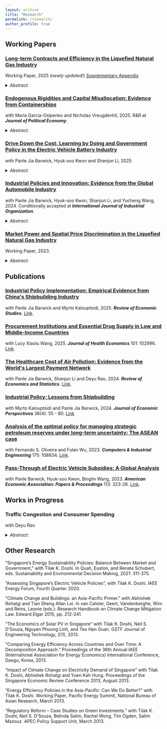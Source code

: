 ```yaml
---
layout: archive
title: "Research"
permalink: /research/
author_profile: true
---
```


## Working Papers



### [Long-term Contracts and Efficiency in the Liquefied Natural Gas Industry](https://www.dropbox.com/s/njxs3mfdjroyhq6/NahimZahur_LNG_Contracts.pdf?raw=1 "Long-term Contracts and Efficiency in the Liquefied Natural Gas Industry")
Working Paper, 2025 (*newly updated!*)
[Supplementary Appendix](https://www.dropbox.com/scl/fi/p4ilu40yeopv5c9ftyouy/Zahur_2025May_LNGContracts_Supplementary_Material.pdf?rlkey=syfyvlwcsn741s2kugnovhmb7&raw=1 "Supplementary Appendix")

<details>
<summary><em>Abstract:</em></summary>
In many capital-intensive markets, sellers sign long-term contracts with buyers before committing to sunk cost investments. Ex-ante contracts mitigate the risk of under-investment arising from ex-post bargaining. However, contractual rigidities reduce the ability of firms to respond flexibly to demand shocks. This paper provides an empirical analysis of this trade-off, focusing on the liquefied natural gas (LNG) industry, where long-term contracts account for over 70% of trade. I develop a model of contracting, investment, and spot trade that incorporates bargaining frictions and contractual rigidities. I structurally estimate this model using a rich dataset of the
LNG industry, employing a novel estimation strategy that utilizes the timing of contracting and investment decisions to infer bargaining power. I find that without long-term contracts, sellers would significantly decrease investment, but allocative efficiency would improve. Policies aimed at eliminating contractual rigidities reduce investment by 30%, but raise welfare by 21%, with the industry becoming more nimble in responding to demand fluctuations.
</details>

### [Endogenous Rigidities and Capital Misallocation: Evidence from Containerships](https://www.dropbox.com/scl/fi/qmzrowe7213w8h0mr5qn3/20250111_gvz_containerships.pdf?rlkey=0hod4t4obn6p4zq1hp90lou1n&raw=1 "Endogenous Rigidities and Capital Misallocation: Evidence from Containerships")
with Maria Garcia-Osipenko and Nicholas Vreugdenhil, 2025. R&R at ***Journal of Political Economy***.

<details>
<summary><em>Abstract:</em></summary>
We investigate how endogenous rigidities inhibit efficient physical capital reallocation. We focus on the role of contract duration - a classic example of an adjustment rigidity. We argue that when agents choose to sign longer contracts in booms when asset markets are thin, they generate a contracting externality which further reduces available capacity and amplifies market thinness. This causes equilibrium contracts to be inefficiently long in booms and impedes the adjustment of these markets to shocks. We develop an equilibrium dynamic matching framework with booms and busts, where agents search and choose for how long to match. We apply the framework to the market for containership leasing contracts, an important part of the supply chain. We quantify misallocation in the decentralized equilibrium and find it is particularly substantial in the transition after an aggregate shock. We also quantify implications for the significant resources devoted to industrial policy in this setting.
</details>

### [Drive Down the Cost: Learning by Doing and Government Policy in the Electric Vehicle Battery Industry]( https://www.dropbox.com/scl/fi/ba8msdbvxyiy309ayyn3g/LBD_BKLZ_2025.pdf?rlkey=gehfsgvdgjfxnjurjnrjq02xy&raw=1 "Drive Down the Cost: Learning by Doing and Government Policy in the Electric Vehicle Battery Industry")
with Panle Jia Barwick, Hyuk-soo Kwon and Shanjun Li, 2025

<details>
<summary><em>Abstract:</em></summary>
Electric vehicle (EV) battery costs have declined by over 90% in the past decade. This study investigates the role of learning-by-doing (LBD) in driving this reduction and its interaction with two major government policies – consumer EV subsidies and local content requirements. Leveraging rich data on EV models and battery suppliers, we develop and estimate a structural model of the global EV industry that incorporates heterogeneous consumer choices and strategic pricing behaviors of EV producers and battery suppliers. The model allows us to recover battery costs for each EV model and quantify the extent of LBD in battery production. The learning rate is estimated to be 7.5% during our sample period after controlling for industry technological progress, economies of scale, input costs, and EV assembly experience. LBD magnified the effectiveness of consumer EV subsidies by several folds and generated complementarity
among subsidies across countries. Upstream battery suppliers capture a small fraction of the benefits brought by LBD to downstream EV producers and consumers, and consumer
EV subsidies improved social welfare by accelerating LBD and reducing battery costs.
China’s local content requirement helped domestic suppliers gain a competitive advantage at the expense of consumers and foreign suppliers, but its domestic welfare implications would shift from positive to negative if implemented five years later.
</details>


### [Industrial Policies and Innovation: Evidence from the Global Automobile Industry](https://panlebarwick.github.io/papers/Yr24_Auto_IP_Patent.pdf) 
with Panle Jia Barwick, Hyuk-soo Kwon, Shanjun Li, and Yucheng Wang, 2024. Conditionally accepted at ***International Journal of Industrial Organization***.

<details>
<summary><em>Abstract:</em></summary>
This paper examines the impact of industrial policies (IPs) on innovation in the global
automobile industry. We compile the first comprehensive dataset linking global IPs with
patent data related to the auto industry from 2008 to 2023. We document a major shift in policy focus: by 2022, nearly half of all IPs targeted electric vehicles (EV)-related sectors, up from almost none in 2008. In the meantime, there has been a clear technological transition from internal combustion engine (GV) technologies to EV innovations. Our analysis finds a positive relationship between policy support and innovation activity. At the country level, a one-standard-deviation increase in five-year cumulative EV-targeted IPs is associated with a four-percent rise in new EV patent applications. Firm-level analyses (using OLS, IV, and PPML) indicate that a ten-percent increase in EV financial incentives received by automakers and EV battery producers leads to a similar four-percent increase in EV innovations. We confirm the importance of path dependence in the direction of technology change in the automobile industry but find no evidence that EV-targeted IPs stimulate innovation in GV technologies.
</details>

### [Market Power and Spatial Price Discrimination in the Liquefied Natural Gas Industry](https://www.dropbox.com/s/6cisjyn9v9xzwyx/NahimZahur_LNG_MarketPower_Draft_2023.pdf?raw=1 "Market Power and Spatial Price Discrimination in the Liquefied Natural Gas Industry")
Working Paper, 2023.

<details>
<summary><em>Abstract:</em></summary>
The liquefied natural gas (LNG) industry is characterized by systematic inter-regional price differentials, raising the question of whether sellers price discriminate. This paper measures market power in the LNG spot market and studies how market power influences pricing, trade and welfare. I develop a method for inferring market conduct that utilizes information on sellers’ pricing and quantity decisions across multiple geographically segmented markets. My test for market conduct is based on the observation that sellers exercising market power engage in third-degree price discrimination, whereas sellers behaving competitively do not. Using data
from 2006 to 2017 on spot market trade flows, spot prices, shipping costs and seller capacities, I estimate a structural model of LNG trade and pricing that incorporates spatial differentiation, capacity constraints and trade frictions and flexibly nests different models of seller market power. I find that seller decisions are consistent with a Cournot model and unlikely to be generated by a competitive model. The total deadweight loss from market power is estimated to be USD 12 billion, or about 4.5% of total revenue. I find that market power plays a key role in exacerbating inter-regional price differentials.
</details>


## Publications

### [Industrial Policy Implementation: Empirical Evidence from China's Shipbuilding Industry](https://www.dropbox.com/scl/fi/5idx4rdq017spabs3nz1v/Yr23_ChinaShipyard_Dec05.pdf?rlkey=8h1dnfhc8quodmu46m7i936vu&raw=1 "Industrial Policy Implementation: Empirical Evidence from China's Shipbuilding Industry") 
with Panle Jia Barwick and Myrto Kalouptsidi, 2025. ***Review of Economic Studies***. [Link](https://doi.org/10.1093/restud/rdaf011 "Link").    

### [Procurement Institutions and Essential Drug Supply in Low and Middle-Income Countries](https://doi.org/10.1016/j.jhealeco.2025.102996 "Procurement Institutions and Essential Drug Supply in Low and Middle-Income Countries")
with Lucy Xiaolu Wang, 2025. ***Journal of Health Economics*** 101: 102996. [Link](https://doi.org/10.1016/j.jhealeco.2025.102996 "Link").   

### [The Healthcare Cost of Air Pollution: Evidence from the World's Largest Payment Network](https://www.dropbox.com/s/mtkp3esns9m724z/BLRZ_2022_Pollution_Health_China.pdf?raw=1 "The Healthcare Cost of Air Pollution: Evidence from the World's Largest Payment Network")
with Panle Jia Barwick, Shanjun Li and Deyu Rao, 2024. ***Review of Economics and Statistics***. [Link](https://doi.org/10.1162/rest_a_01430 "Link"). 

### [Industrial Policy: Lessons from Shipbuilding](https://panlebarwick.github.io/papers/Yr24_JEP_IndPolicy.pdf "Industrial Policy: Lessons from Shipbuilding")
with Myrto Kalouptsidi and Panle Jia Barwick, 2024. ***Journal of Economic Perspectives*** 38(4): 55 - 80. [Link](https://www.aeaweb.org/articles?id=10.1257/jep.38.4.55)

### [Analysis of the optimal policy for managing strategic petroleum reserves under long-term uncertainty: The ASEAN case](https://doi.org/10.1016/j.cie.2022.108834 "Link")
with Fernando S. Oliveira and Fulan Wu, 2023. ***Computers & Industrial Engineering*** 175: 108834. [Link](https://doi.org/10.1016/j.cie.2022.108834 "Link"). 
 
### [Pass-Through of Electric Vehicle Subsidies: A Global Analysis](https://drive.google.com/file/d/1WgrsGhbKWsrahLVRH08B1p4P7cxCyfsB/view)
with Panle Barwick, Hyuk-soo Kwon, Binglin Wang, 2023. ***American Economic Association: Papers & Proceedings*** 113: 323-28. [Link](https://www.aeaweb.org/articles?id=10.1257/pandp.20231064 "Link").



## Works in Progress






### Traffic Congestion and Consumer Spending
with Deyu Rao

<details>
<summary><em>Abstract:</em></summary>
The cost of congestion is a key input in the design of transportation policy. Existing estimates of the social cost of traffic congestion account for the value of travel time, increased air pollution and accidents, and the impact on subjective well-being. We highlight an important additional cost: congestion disrupts economic activities. Consumers who cancel or postpone their spending plans on congested days incur a cost from not being able to engage in consumption at their preferred time. This paper investigates how traffic congestion affects consumption, focusing on Beijing in 2014. Using high-frequency credit and debit card consumption and traffic congestion data, we show that a 10% increase in travel time leads to a 2.4% decrease in consumption on the same day. We find little evidence to suggest that consumers substitute consumption over time.
</details>



## Other Research

"Singapore’s Energy Sustainability Policies: Balance Between Market and Government," with Tilak K. Doshi. In Quah, Euston, and Renate Schubert, eds. Sustainability and Environmental Decision Making, 2021: 311-375.

“Assessing Singapore’s Electric Vehicle Policies”, with Tilak K. Doshi. IAEE Energy Forum, Fourth Quarter 2020.

"Climate Change and Buildings: an Asia-Pacific Primer."
with Abhishek Rohatgi and Tian Sheng Allan Loi. In van Calster, Geert, Vandenberghe, Wim and Reins, Leonie (eds.): Research Handbook on Climate Change Mitigation Law. Edward Elgar 2015, pp. 212-241.

“The Economics of Solar PV in Singapore” 
with Tilak K. Doshi, Neil S. D’Souza, Nguyen Phuong Linh, and Teo Han Guan. GSTF Journal of Engineering Technology, 2(1), 2013.

"Comparing Energy Efficiency Across Countries and Over Time: A Decomposition Approach." Proceedings of the 36th Annual IAEE (International Association for Energy Economics) International Conference, Daegu, Korea, 2013.

“Impact of Climate Change on Electricity Demand of Singapore” 
with Tilak K. Doshi, Abhishek Rohatgi and Yuen Kah Hung. Proceedings of the Singapore Economic Review Conference 2013, August 2013.

“Energy Efficiency Policies in the Asia-Pacific: Can We Do Better?” 
with Tilak K. Doshi. Working Paper, Pacific Energy Summit, National Bureau of Asian Research, March 2013.

“Regulatory Reform – Case Studies on Green Investments.” 
with Tilak K. Doshi, Neil S. D’Souza, Belinda Salim, Rachel Wong, Tim Ogden, Salim Mazouz. APEC Policy Support Unit, March 2013.

